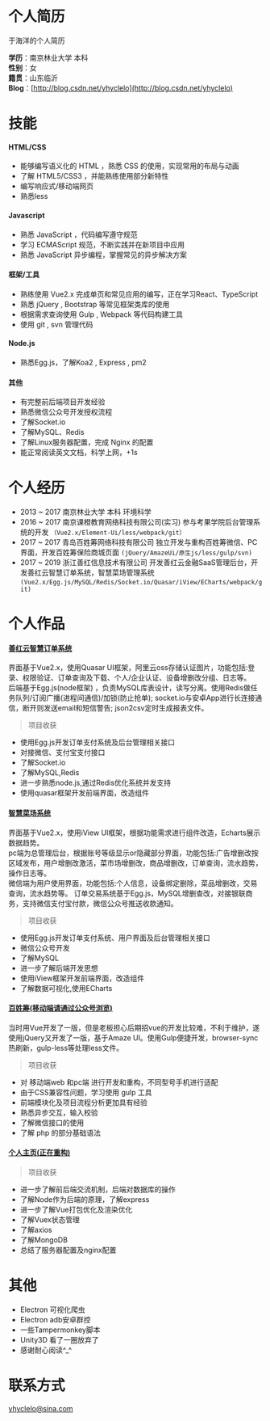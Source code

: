 # 个人简历
于海洋的个人简历

**学历**：南京林业大学 本科  
**性别**：女  
**籍贯**：山东临沂  
**Blog**：[http://blog.csdn.net/yhyclelo](http://blog.csdn.net/yhyclelo)

# 技能
#### HTML/CSS
* 能够编写语义化的 HTML ，熟悉 CSS 的使用，实现常用的布局与动画
* 了解 HTML5/CSS3 ，并能熟练使用部分新特性
* 编写响应式/移动端网页
* 熟悉less
#### Javascript
* 熟悉 JavaScript ，代码编写遵守规范
* 学习 ECMAScript 规范，不断实践并在新项目中应用
* 熟悉 JavaScript 异步编程，掌握常见的异步解决方案
#### 框架/工具
* 熟练使用 Vue2.x 完成单页和常见应用的编写，正在学习React、TypeScript
* 熟悉 jQuery , Bootstrap 等常见框架类库的使用
* 根据需求查询使用 Gulp , Webpack 等代码构建工具
* 使用 git , svn 管理代码
#### Node.js
* 熟悉Egg.js，了解Koa2 , Express , pm2
#### 其他
* 有完整前后端项目开发经验
* 熟悉微信公众号开发授权流程
* 了解Socket.io
* 了解MySQL、Redis
* 了解Linux服务器配置，完成 Nginx 的配置
* 能正常阅读英文文档，科学上网，+1s

# 个人经历
* 2013 ~ 2017 南京林业大学 本科 环境科学
* 2016 ~ 2017 南京课橙教育网络科技有限公司(实习)  参与考果学院后台管理系统的开发
`（Vue2.x/Element-Ui/less/webpack/git）`
* 2017 ~ 2017 青岛百姓筹网络科技有限公司   独立开发与重构百姓筹微信、PC界面，开发百姓筹保险商城页面 
`(jQuery/AmazeUi/原生js/less/gulp/svn)`
* 2017 ~ 2019  浙江善红信息技术有限公司   开发善红云金融SaaS管理后台，开发善红云智慧订单系统，智慧菜场管理系统
`(Vue2.x/Egg.js/MySQL/Redis/Socket.io/Quasar/iView/ECharts/webpack/git)`

# 个人作品
#### [善红云智慧订单系统]()
界面基于Vue2.x，使用Quasar UI框架，阿里云oss存储认证图片，功能包括:登录、权限验证、订单查询及下载、个人/企业认证、设备增删改分组、日志等。  
后端基于Egg.js(node框架) ，负责MySQL库表设计，读写分离。使用Redis做任务队列/订阅广播(进程间通信)/加锁(防止抢单); socket.io与安卓App进行长连接通信，断开则发送email和短信警告; json2csv定时生成报表文件。
> 项目收获 
  * 使用Egg.js开发订单支付系统及后台管理相关接口
  * 对接微信、支付宝支付接口
  * 了解Socket.io
  * 了解MySQL,Redis
  * 进一步熟悉node.js,通过Redis优化系统并发支持
  * 使用quasar框架开发前端界面，改造组件

#### [智慧菜场系统]()
界面基于Vue2.x，使用iView UI框架，根据功能需求进行组件改造，Echarts展示数据趋势。  
pc端为总管理后台，根据账号等级显示or隐藏部分界面，功能包括:广告增删改按区域发布，用户增删改激活，菜市场增删改，商品增删改，订单查询，流水趋势，操作日志等。  
微信端为用户使用界面，功能包括:个人信息，设备绑定删除，菜品增删改，交易查询，流水趋势等。 
订单交易系统基于Egg.js，MySQL增删查改，对接银联商务，支持微信支付宝付款，微信公众号推送收款通知。
> 项目收获 
  * 使用Egg.js开发订单支付系统、用户界面及后台管理相关接口
  * 微信公众号开发
  * 了解MySQL
  * 进一步了解后端开发思想
  * 使用iView框架开发前端界面，改造组件
  * 了解数据可视化,使用ECharts
  
#### [百姓筹(移动端请通过公众号浏览)](http://www.baixingchou.com)
当时用Vue开发了一版，但是老板担心后期招vue的开发比较难，不利于维护，遂使用jQuery又开发了一版，基于Amaze UI。使用Gulp便捷开发，browser-sync热刷新，gulp-less等处理less文件。
> 项目收获 
  * 对 移动端web 和pc端 进行开发和重构，不同型号手机进行适配
  * 由于CSS兼容性问题，学习使用 gulp 工具
  * 前端模块化及项目流程分析更加具有经验
  * 熟悉异步交互，输入校验
  * 了解微信接口的使用
  * 了解 php 的部分基础语法

#### [个人主页(正在重构)](http://www.cheeseyu.cn)
> 项目收获
  * 进一步了解前后端交流机制，后端对数据库的操作
  * 了解Node作为后端的原理，了解express
  * 进一步了解Vue打包优化及渲染优化
  * 了解Vuex状态管理
  * 了解axios
  * 了解MongoDB
  * 总结了服务器配置及nginx配置
  
# 其他
* Electron 可视化爬虫
* Electron adb安卓群控
* 一些Tampermonkey脚本
* Unity3D 看了一圈放弃了
* 感谢耐心阅读^_^

# 联系方式
yhyclelo@sina.com
